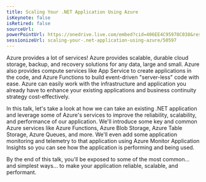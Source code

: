 ```yaml
---
title: Scaling Your .NET Application Using Azure
isKeynote: false
isRetired: false
sourceUrl: 
powerPointUrl: https://onedrive.live.com/embed?cid=406EE4C95978C038&resid=406EE4C95978C038%2176454&authkey=AAqLcJWjNZk5tns&em=2
sessionizeUrl: scaling-your-.net-application-using-azure/50597
---
```

Azure provides a lot of services! Azure provides scalable, durable cloud storage, backup, and recovery solutions for any data, large and small. Azure also provides compute services like App Service to create applications in the code, and Azure Functions to build event-driven "server-less" code with ease. Azure can easily work with the infrastructure and application you already have to enhance your existing applications and business continuity strategy cost-effectively.

In this talk, let's take a look at how we can take an existing .NET application and leverage some of Azure's services to improve the reliability, scalability, and performance of our application.  We'll introduce some key and common Azure services like Azure Functions, Azure Blob Storage, Azure Table Storage, Azure Queues, and more. We'll even add some application monitoring and telemetry to that application using Azure Monitor Application Insights so you can see how the application is performing and being used.

By the end of this talk, you'll be exposed to some of the most common... and simplest ways... to make your application reliable, scalable, and performant.
